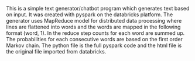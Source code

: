 This is a simple text generator/chatbot program which generates text based on input. It was created with pyspark on the databricks platform. The generator uses 
MapReduce  model for distributed data processing where lines are flattened into words and the words are mapped in the following format (word, 1). In the reduce step
counts for each word are summed up. The probabilities for each consecutive words are based on the first order Markov chain. The python file is the full pyspark code and the html file is the original file imported from databricks.
